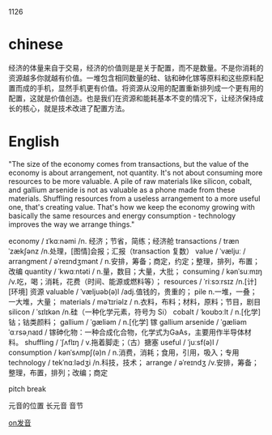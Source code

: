  1126

# chinese
经济的体量来自于交易，经济的价值则是是关于配置，而不是数量。不是你消耗的资源越多你就越有价值。一堆包含相同数量的硅、钴和砷化镓等原料和这些原料配置而成的手机，显然手机更有价值。将资源从没用的配置重新排列成一个更有用的配置，这就是价值创造。也是我们在资源和能耗基本不变的情况下，让经济保持成长的核心，就是技术改进了配置方法。

# English

"The size of the economy comes from transactions, but the value of the economy is about arrangement, not quantity. It's not about consuming more resources to be more valuable. A pile of raw materials like silicon, cobalt, and gallium arsenide is not as valuable as a phone made from these materials. Shuffling resources from a useless arrangement to a more useful one, that's creating value. That's how we keep the economy growing with basically the same resources and energy consumption - technology improves the way we arrange things."


economy / ɪˈkɑːnəmi /n. 经济；节省，简练；经济舱
transactions / trænˈzækʃənz /n.处理，[图情]会报；汇报（transaction 复数）
value / ˈvæljuː /
arrangment / əˈreɪndʒmənt / n.安排，筹备；商定，约定；整理，排列，布置；改编
quantity / ˈkwɑːntəti /  n.量，数目；大量，大批；
consuming / kənˈsuːmɪŋ /v.吃，喝；消耗，花费（时间、能源或燃料等）；
resources / ˈriːsɔːrsɪz /n.[计][环境] 资源
valuable / ˈvæljuəb(ə)l /adj.值钱的，贵重的；
pile  n.一堆，一叠；一大堆，大量；
materials / məˈtɪriəlz / n.衣料，布料；材料，原料；节目，剧目
silicon / ˈsɪlɪkən /n.硅（一种化学元素，符号为 Si）
cobalt / ˈkoʊbɔːlt / n.[化学] 钴；钴类颜料；
gallium / ˈɡæliəm /  n.[化学] 镓
gallium arsenide  / ˈɡæliəm ˈɑːrsəˌnaɪd / 镓砷化物：一种合成化合物，化学式为GaAs，主要用作半导体材料。
shuffling / ˈʃʌflɪŋ / v.拖着脚走；（古）搪塞
useful / ˈjuːsf(ə)l /
consumption / kənˈsʌmpʃ(ə)n / n.消费，消耗；食用，引用，吸入；专用
technology / tekˈnɑːlədʒi /n.科技，技术；
arrange / əˈreɪndʒ /v.安排，筹备；整理，布置，排列；改编；商定


pitch
break

元音的位置
长元音
音节


[on发音](https://www.zhihu.com/question/273963234)